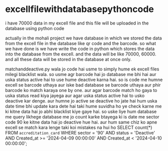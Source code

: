 # excellfilewithdatabasepythoncode
i have 70000 data in my excell file and this file will be uploaded in the database using python code

actually in the mohali project we have database in which we stored the data from the excell file in the database like qr code and the barcode. so what we have done is we have write the code in python which stores the data into the database from the excell. and the data will be like 70000, 60000. and all these data will be stored in the database at once only.




matchanddeactive.py wala jo code hai usme to simply hume ek excell files milegi blacklist wala. so usme agr barcode hai jo database me bhi hai aur uska status active hai to use hume deactive karna hai. so is code me humne excell se barcode uthaya aur iske bad database se barcode uthaya aur phir barcode ko match karaya one by one. aur agar barcode match ho gaya to uska status read kiya jayega aur agar uska status active hai to usko deactive kar denge. aur humne jo active se deactive ho jate hai hum uska date time bhi update kara dete hai taki hume suvidha ho ye check karne me ki kitne data hai jo abhi blacklist kiye gaye hai. so uske liye hum database me query likhege database me jo count karke btayega ki is date me sector code 90 ke kitne data hai jo deactive hue hai. aur hum same chiz ko apne excell se match kara lenge taki koi mistakes na hui ho
SELECT count(*) FROM `accreditation_card` WHERE sector = '90' AND status = 'Deactive' AND Created_at >= '2024-04-09 00:00:00' AND Created_at < '2024-04-10 00:00:00';
